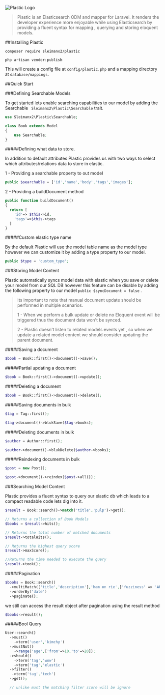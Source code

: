 ![Plastic Logo](http://i.imgur.com/PyolY7g.png)
> Plastic is an Elasticsearch ODM and mapper for Laravel.
> It renders the developer experience more enjoyable while using
> Elasticsearch by providing a fluent syntax for mapping , querying and storing eloquent models.

##Installing Plastic

```
composer require sleimanx2/plastic
```

```
php artisan vendor:publish
```

This will create a config file at ```config/plastic.php``` and a mapping directory at ```database/mappings```.

##Quick Start

###Defining Searchable Models

To get started lets enable searching capabilities to our model by adding the Searchable ``` Sleimanx2\Plastic\Searchable``` trait.

```php
use Sleimanx2\Plastic\Searchable;

class Book extends Model
{
    use Searchable;
}
```
#####Defining what data to store.

In addition to default attributes Plastic provides us with two ways to select which attributes/relations data to store in elastic.

1 - Providing a searchable property to out model

```php
public $searchable = ['id','name','body','tags','images'];
```

2 - Providing a buildDocument method

```php
public function buildDocument()
{
  return [
    'id'=> $this->id,
    'tags'=>$this->tags
  ]
}
```

#####Custom elastic type name

By the default Plastic will use the model table name as the model type however we can customize it by adding a type property to our model.

```php
public $type = 'custom_type';
```

###Storing Model Content

Plastic automatically syncs model data with elastic when you save or delete your model from our SQL DB however this feature can be disable by adding the following property to our model ``` public $syncDocument = false ``` .

> Its important to note that manual document update should be performed in multiple scenarios.
>
> 1 - When we perform a bulk update or delete no Eloquent  event will be triggered thus the document data won't be synced.
>
> 2 - Plastic doesn't listen to related models events yet , so when we update a related model content we should consider updating the parent document.

#####Saving a document

```php
$book = Book::first()->document()->save();
```

#####Partial updating a document

```php
$book = Book::first()->document()->update();
```

#####Deleting a document

```php
$book = Book::first()->document()->delete();
```

#####Saving documents in bulk

```php
$tag = Tag::first();

$tag->document()->blukSave($tag->books);
```

#####Deleting documents in bulk

```php
$author = Author::first();

$author->document()->blukDelete($author->books);
```
#####Reindexing documents in bulk

```php
$post = new Post();

$post->document()->reindex($post->all());
```

###Searching Model Content

Plastic provides a fluent syntax to query our elastic db which leads to a compact readable code lets dig into it.

```php
$result = Book::search()->match('title','pulp')->get();

// Returns a collection of Book Models
$books = $result->hits();

// Returns the total number of matched documents
$result->totalHits();

// Returns the highest query score
$result->maxScore();

//Returns the time needed to execute the query
$result->took();
```

#####Pagination

```php
$books = Book::search()
  ->multiMatch(['title','description'],'ham on rie',['fuzziness' => 'AUTO'])
  ->orderBy('date')
  ->paginate();
```
we still can access the result object after pagination using the result method

```php
$books->result();
```
#####Bool Query

```php
User::search()
  ->must()
    ->term('user','kimchy')
  ->mustNot()
    ->range('age',['from'=>10,'to'=>20]);
  ->should()
    ->term('tag','wow')
    ->term('tag','elastic')
  ->filter()
   ->term('tag','tech')
  ->get();

  // unlike must the matching filter score will be ignore

```
